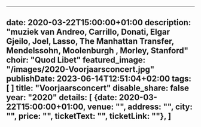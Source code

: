 
---
date: 2020-03-22T15:00:00+01:00
description: "muziek van Andreo, Carrillo, Donati, Elgar Gjeilo, Joel, Lasso, The Manhattan Transfer, Mendelssohn, Moolenburgh , Morley, Stanford"
choir: "Quod Libet"
featured_image: "/images/2020-Voorjaarsconcert.jpg"
publishDate: 2023-06-14T12:51:04+02:00
tags: [
]
title: "Voorjaarsconcert"
disable_share: false
year: "2020"
details: [
{date: 2020-03-22T15:00:00+01:00, venue: "", address: "", city: "", price: "", ticketText: "", ticketLink: ""},
]
---

